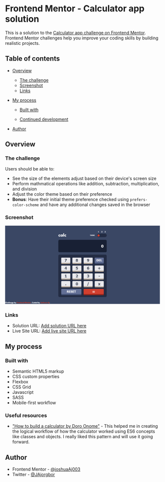 # Frontend Mentor - Calculator app solution

This is a solution to the [Calculator app challenge on Frontend Mentor](https://www.frontendmentor.io/challenges/calculator-app-9lteq5N29). Frontend Mentor challenges help you improve your coding skills by building realistic projects. 

## Table of contents

- [Overview](#overview)
  - [The challenge](#the-challenge)
  - [Screenshot](#screenshot)
  - [Links](#links)
- [My process](#my-process)
  - [Built with](#built-with)

  - [Continued development](#continued-development)

- [Author](#author)



## Overview

### The challenge

Users should be able to:

- See the size of the elements adjust based on their device's screen size
- Perform mathmatical operations like addition, subtraction, multiplication, and division
- Adjust the color theme based on their preference
- **Bonus**: Have their initial theme preference checked using `prefers-color-scheme` and have any additional changes saved in the browser

### Screenshot

![](./screenshot.png)




### Links

- Solution URL: [Add solution URL here](https://your-solution-url.com)
- Live Site URL: [Add live site URL here](https://joshuaaj003.github.io/calculator-frontend-mentor-challenge/)

## My process

### Built with

- Semantic HTML5 markup
- CSS custom properties
- Flexbox
- CSS Grid
- Javascript
- SASS
- Mobile-first workflow


### Useful resources

- ["How to build a calculator by Doro Onome"](https://www.section.io/engineering-education/building-a-calculator-a-javascript-project-for-beginners/) - This helped me in creating the logical workflow of how the calculator worked using ES6 concepts like classes and objects. I really liked this pattern and will use it going forward.

## Author


- Frontend Mentor - [@joshuaAj003](https://www.frontendmentor.io/profile/joshuaAj003)
- Twitter - [@JAjorgbor](https://www.twitter.com/JAjorgbor)
